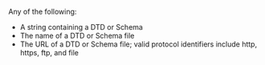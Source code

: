 Any of the following:

- A string containing a DTD or Schema
- The name of a DTD or Schema file
- The URL of a DTD or Schema file; valid protocol identifiers include http, https, ftp, and file
